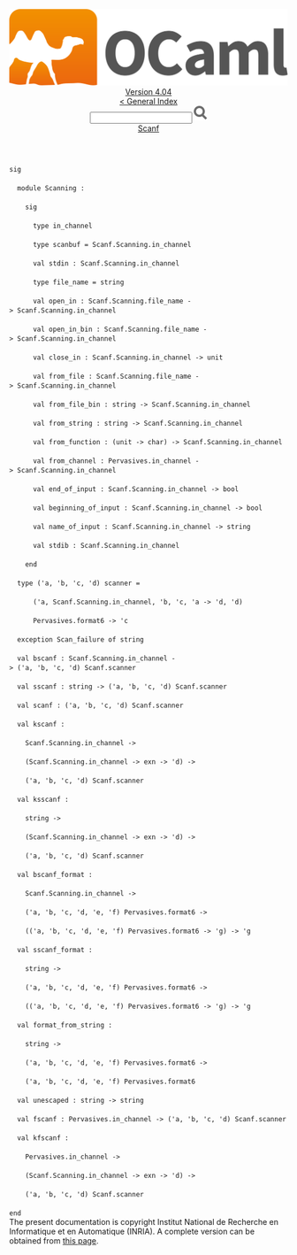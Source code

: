 <!-- ((! set title API !)) ((! set documentation !)) ((! set api !)) ((! set nobreadcrumb !)) -->
<div class="api"><header><nav class="toc brand"><a class="brand" href="https://ocaml.org/"><img src="colour-logo-gray.svg" class="svg" alt="OCaml"></a></nav><nav class="toc"><div class="toc_version"><a href="/docs" id="version-select">Version 4.04</a></div><a href="index.html">&lt; General Index</a><div class="api_search"><input type="text" name="apisearch" id="api_search" oninput="mySearch(false);" onkeypress="this.oninput();" onclick="this.oninput();" onpaste="this.oninput();">
<img src="search_icon.svg" alt="Search" class="svg" onclick="mySearch(false)"></div>
<div id="search_results"></div><div class="toc_title"><a href="Scanf.html">Scanf</a></div><ul></ul></nav></header>
<code class="code"><span class="keyword">sig</span><br>
&nbsp;&nbsp;<span class="keyword">module</span>&nbsp;<span class="constructor">Scanning</span>&nbsp;:<br>
&nbsp;&nbsp;&nbsp;&nbsp;<span class="keyword">sig</span><br>
&nbsp;&nbsp;&nbsp;&nbsp;&nbsp;&nbsp;<span class="keyword">type</span>&nbsp;in_channel<br>
&nbsp;&nbsp;&nbsp;&nbsp;&nbsp;&nbsp;<span class="keyword">type</span>&nbsp;scanbuf&nbsp;=&nbsp;<span class="constructor">Scanf</span>.<span class="constructor">Scanning</span>.in_channel<br>
&nbsp;&nbsp;&nbsp;&nbsp;&nbsp;&nbsp;<span class="keyword">val</span>&nbsp;stdin&nbsp;:&nbsp;<span class="constructor">Scanf</span>.<span class="constructor">Scanning</span>.in_channel<br>
&nbsp;&nbsp;&nbsp;&nbsp;&nbsp;&nbsp;<span class="keyword">type</span>&nbsp;file_name&nbsp;=&nbsp;string<br>
&nbsp;&nbsp;&nbsp;&nbsp;&nbsp;&nbsp;<span class="keyword">val</span>&nbsp;open_in&nbsp;:&nbsp;<span class="constructor">Scanf</span>.<span class="constructor">Scanning</span>.file_name&nbsp;<span class="keywordsign">-&gt;</span>&nbsp;<span class="constructor">Scanf</span>.<span class="constructor">Scanning</span>.in_channel<br>
&nbsp;&nbsp;&nbsp;&nbsp;&nbsp;&nbsp;<span class="keyword">val</span>&nbsp;open_in_bin&nbsp;:&nbsp;<span class="constructor">Scanf</span>.<span class="constructor">Scanning</span>.file_name&nbsp;<span class="keywordsign">-&gt;</span>&nbsp;<span class="constructor">Scanf</span>.<span class="constructor">Scanning</span>.in_channel<br>
&nbsp;&nbsp;&nbsp;&nbsp;&nbsp;&nbsp;<span class="keyword">val</span>&nbsp;close_in&nbsp;:&nbsp;<span class="constructor">Scanf</span>.<span class="constructor">Scanning</span>.in_channel&nbsp;<span class="keywordsign">-&gt;</span>&nbsp;unit<br>
&nbsp;&nbsp;&nbsp;&nbsp;&nbsp;&nbsp;<span class="keyword">val</span>&nbsp;from_file&nbsp;:&nbsp;<span class="constructor">Scanf</span>.<span class="constructor">Scanning</span>.file_name&nbsp;<span class="keywordsign">-&gt;</span>&nbsp;<span class="constructor">Scanf</span>.<span class="constructor">Scanning</span>.in_channel<br>
&nbsp;&nbsp;&nbsp;&nbsp;&nbsp;&nbsp;<span class="keyword">val</span>&nbsp;from_file_bin&nbsp;:&nbsp;string&nbsp;<span class="keywordsign">-&gt;</span>&nbsp;<span class="constructor">Scanf</span>.<span class="constructor">Scanning</span>.in_channel<br>
&nbsp;&nbsp;&nbsp;&nbsp;&nbsp;&nbsp;<span class="keyword">val</span>&nbsp;from_string&nbsp;:&nbsp;string&nbsp;<span class="keywordsign">-&gt;</span>&nbsp;<span class="constructor">Scanf</span>.<span class="constructor">Scanning</span>.in_channel<br>
&nbsp;&nbsp;&nbsp;&nbsp;&nbsp;&nbsp;<span class="keyword">val</span>&nbsp;from_function&nbsp;:&nbsp;(unit&nbsp;<span class="keywordsign">-&gt;</span>&nbsp;char)&nbsp;<span class="keywordsign">-&gt;</span>&nbsp;<span class="constructor">Scanf</span>.<span class="constructor">Scanning</span>.in_channel<br>
&nbsp;&nbsp;&nbsp;&nbsp;&nbsp;&nbsp;<span class="keyword">val</span>&nbsp;from_channel&nbsp;:&nbsp;<span class="constructor">Pervasives</span>.in_channel&nbsp;<span class="keywordsign">-&gt;</span>&nbsp;<span class="constructor">Scanf</span>.<span class="constructor">Scanning</span>.in_channel<br>
&nbsp;&nbsp;&nbsp;&nbsp;&nbsp;&nbsp;<span class="keyword">val</span>&nbsp;end_of_input&nbsp;:&nbsp;<span class="constructor">Scanf</span>.<span class="constructor">Scanning</span>.in_channel&nbsp;<span class="keywordsign">-&gt;</span>&nbsp;bool<br>
&nbsp;&nbsp;&nbsp;&nbsp;&nbsp;&nbsp;<span class="keyword">val</span>&nbsp;beginning_of_input&nbsp;:&nbsp;<span class="constructor">Scanf</span>.<span class="constructor">Scanning</span>.in_channel&nbsp;<span class="keywordsign">-&gt;</span>&nbsp;bool<br>
&nbsp;&nbsp;&nbsp;&nbsp;&nbsp;&nbsp;<span class="keyword">val</span>&nbsp;name_of_input&nbsp;:&nbsp;<span class="constructor">Scanf</span>.<span class="constructor">Scanning</span>.in_channel&nbsp;<span class="keywordsign">-&gt;</span>&nbsp;string<br>
&nbsp;&nbsp;&nbsp;&nbsp;&nbsp;&nbsp;<span class="keyword">val</span>&nbsp;stdib&nbsp;:&nbsp;<span class="constructor">Scanf</span>.<span class="constructor">Scanning</span>.in_channel<br>
&nbsp;&nbsp;&nbsp;&nbsp;<span class="keyword">end</span><br>
&nbsp;&nbsp;<span class="keyword">type</span>&nbsp;(<span class="keywordsign">'</span>a,&nbsp;<span class="keywordsign">'</span>b,&nbsp;<span class="keywordsign">'</span>c,&nbsp;<span class="keywordsign">'</span>d)&nbsp;scanner&nbsp;=<br>
&nbsp;&nbsp;&nbsp;&nbsp;&nbsp;&nbsp;(<span class="keywordsign">'</span>a,&nbsp;<span class="constructor">Scanf</span>.<span class="constructor">Scanning</span>.in_channel,&nbsp;<span class="keywordsign">'</span>b,&nbsp;<span class="keywordsign">'</span>c,&nbsp;<span class="keywordsign">'</span>a&nbsp;<span class="keywordsign">-&gt;</span>&nbsp;<span class="keywordsign">'</span>d,&nbsp;<span class="keywordsign">'</span>d)<br>
&nbsp;&nbsp;&nbsp;&nbsp;&nbsp;&nbsp;<span class="constructor">Pervasives</span>.format6&nbsp;<span class="keywordsign">-&gt;</span>&nbsp;<span class="keywordsign">'</span>c<br>
&nbsp;&nbsp;<span class="keyword">exception</span>&nbsp;<span class="constructor">Scan_failure</span>&nbsp;<span class="keyword">of</span>&nbsp;string<br>
&nbsp;&nbsp;<span class="keyword">val</span>&nbsp;bscanf&nbsp;:&nbsp;<span class="constructor">Scanf</span>.<span class="constructor">Scanning</span>.in_channel&nbsp;<span class="keywordsign">-&gt;</span>&nbsp;(<span class="keywordsign">'</span>a,&nbsp;<span class="keywordsign">'</span>b,&nbsp;<span class="keywordsign">'</span>c,&nbsp;<span class="keywordsign">'</span>d)&nbsp;<span class="constructor">Scanf</span>.scanner<br>
&nbsp;&nbsp;<span class="keyword">val</span>&nbsp;sscanf&nbsp;:&nbsp;string&nbsp;<span class="keywordsign">-&gt;</span>&nbsp;(<span class="keywordsign">'</span>a,&nbsp;<span class="keywordsign">'</span>b,&nbsp;<span class="keywordsign">'</span>c,&nbsp;<span class="keywordsign">'</span>d)&nbsp;<span class="constructor">Scanf</span>.scanner<br>
&nbsp;&nbsp;<span class="keyword">val</span>&nbsp;scanf&nbsp;:&nbsp;(<span class="keywordsign">'</span>a,&nbsp;<span class="keywordsign">'</span>b,&nbsp;<span class="keywordsign">'</span>c,&nbsp;<span class="keywordsign">'</span>d)&nbsp;<span class="constructor">Scanf</span>.scanner<br>
&nbsp;&nbsp;<span class="keyword">val</span>&nbsp;kscanf&nbsp;:<br>
&nbsp;&nbsp;&nbsp;&nbsp;<span class="constructor">Scanf</span>.<span class="constructor">Scanning</span>.in_channel&nbsp;<span class="keywordsign">-&gt;</span><br>
&nbsp;&nbsp;&nbsp;&nbsp;(<span class="constructor">Scanf</span>.<span class="constructor">Scanning</span>.in_channel&nbsp;<span class="keywordsign">-&gt;</span>&nbsp;exn&nbsp;<span class="keywordsign">-&gt;</span>&nbsp;<span class="keywordsign">'</span>d)&nbsp;<span class="keywordsign">-&gt;</span><br>
&nbsp;&nbsp;&nbsp;&nbsp;(<span class="keywordsign">'</span>a,&nbsp;<span class="keywordsign">'</span>b,&nbsp;<span class="keywordsign">'</span>c,&nbsp;<span class="keywordsign">'</span>d)&nbsp;<span class="constructor">Scanf</span>.scanner<br>
&nbsp;&nbsp;<span class="keyword">val</span>&nbsp;ksscanf&nbsp;:<br>
&nbsp;&nbsp;&nbsp;&nbsp;string&nbsp;<span class="keywordsign">-&gt;</span><br>
&nbsp;&nbsp;&nbsp;&nbsp;(<span class="constructor">Scanf</span>.<span class="constructor">Scanning</span>.in_channel&nbsp;<span class="keywordsign">-&gt;</span>&nbsp;exn&nbsp;<span class="keywordsign">-&gt;</span>&nbsp;<span class="keywordsign">'</span>d)&nbsp;<span class="keywordsign">-&gt;</span><br>
&nbsp;&nbsp;&nbsp;&nbsp;(<span class="keywordsign">'</span>a,&nbsp;<span class="keywordsign">'</span>b,&nbsp;<span class="keywordsign">'</span>c,&nbsp;<span class="keywordsign">'</span>d)&nbsp;<span class="constructor">Scanf</span>.scanner<br>
&nbsp;&nbsp;<span class="keyword">val</span>&nbsp;bscanf_format&nbsp;:<br>
&nbsp;&nbsp;&nbsp;&nbsp;<span class="constructor">Scanf</span>.<span class="constructor">Scanning</span>.in_channel&nbsp;<span class="keywordsign">-&gt;</span><br>
&nbsp;&nbsp;&nbsp;&nbsp;(<span class="keywordsign">'</span>a,&nbsp;<span class="keywordsign">'</span>b,&nbsp;<span class="keywordsign">'</span>c,&nbsp;<span class="keywordsign">'</span>d,&nbsp;<span class="keywordsign">'</span>e,&nbsp;<span class="keywordsign">'</span>f)&nbsp;<span class="constructor">Pervasives</span>.format6&nbsp;<span class="keywordsign">-&gt;</span><br>
&nbsp;&nbsp;&nbsp;&nbsp;((<span class="keywordsign">'</span>a,&nbsp;<span class="keywordsign">'</span>b,&nbsp;<span class="keywordsign">'</span>c,&nbsp;<span class="keywordsign">'</span>d,&nbsp;<span class="keywordsign">'</span>e,&nbsp;<span class="keywordsign">'</span>f)&nbsp;<span class="constructor">Pervasives</span>.format6&nbsp;<span class="keywordsign">-&gt;</span>&nbsp;<span class="keywordsign">'</span>g)&nbsp;<span class="keywordsign">-&gt;</span>&nbsp;<span class="keywordsign">'</span>g<br>
&nbsp;&nbsp;<span class="keyword">val</span>&nbsp;sscanf_format&nbsp;:<br>
&nbsp;&nbsp;&nbsp;&nbsp;string&nbsp;<span class="keywordsign">-&gt;</span><br>
&nbsp;&nbsp;&nbsp;&nbsp;(<span class="keywordsign">'</span>a,&nbsp;<span class="keywordsign">'</span>b,&nbsp;<span class="keywordsign">'</span>c,&nbsp;<span class="keywordsign">'</span>d,&nbsp;<span class="keywordsign">'</span>e,&nbsp;<span class="keywordsign">'</span>f)&nbsp;<span class="constructor">Pervasives</span>.format6&nbsp;<span class="keywordsign">-&gt;</span><br>
&nbsp;&nbsp;&nbsp;&nbsp;((<span class="keywordsign">'</span>a,&nbsp;<span class="keywordsign">'</span>b,&nbsp;<span class="keywordsign">'</span>c,&nbsp;<span class="keywordsign">'</span>d,&nbsp;<span class="keywordsign">'</span>e,&nbsp;<span class="keywordsign">'</span>f)&nbsp;<span class="constructor">Pervasives</span>.format6&nbsp;<span class="keywordsign">-&gt;</span>&nbsp;<span class="keywordsign">'</span>g)&nbsp;<span class="keywordsign">-&gt;</span>&nbsp;<span class="keywordsign">'</span>g<br>
&nbsp;&nbsp;<span class="keyword">val</span>&nbsp;format_from_string&nbsp;:<br>
&nbsp;&nbsp;&nbsp;&nbsp;string&nbsp;<span class="keywordsign">-&gt;</span><br>
&nbsp;&nbsp;&nbsp;&nbsp;(<span class="keywordsign">'</span>a,&nbsp;<span class="keywordsign">'</span>b,&nbsp;<span class="keywordsign">'</span>c,&nbsp;<span class="keywordsign">'</span>d,&nbsp;<span class="keywordsign">'</span>e,&nbsp;<span class="keywordsign">'</span>f)&nbsp;<span class="constructor">Pervasives</span>.format6&nbsp;<span class="keywordsign">-&gt;</span><br>
&nbsp;&nbsp;&nbsp;&nbsp;(<span class="keywordsign">'</span>a,&nbsp;<span class="keywordsign">'</span>b,&nbsp;<span class="keywordsign">'</span>c,&nbsp;<span class="keywordsign">'</span>d,&nbsp;<span class="keywordsign">'</span>e,&nbsp;<span class="keywordsign">'</span>f)&nbsp;<span class="constructor">Pervasives</span>.format6<br>
&nbsp;&nbsp;<span class="keyword">val</span>&nbsp;unescaped&nbsp;:&nbsp;string&nbsp;<span class="keywordsign">-&gt;</span>&nbsp;string<br>
&nbsp;&nbsp;<span class="keyword">val</span>&nbsp;fscanf&nbsp;:&nbsp;<span class="constructor">Pervasives</span>.in_channel&nbsp;<span class="keywordsign">-&gt;</span>&nbsp;(<span class="keywordsign">'</span>a,&nbsp;<span class="keywordsign">'</span>b,&nbsp;<span class="keywordsign">'</span>c,&nbsp;<span class="keywordsign">'</span>d)&nbsp;<span class="constructor">Scanf</span>.scanner<br>
&nbsp;&nbsp;<span class="keyword">val</span>&nbsp;kfscanf&nbsp;:<br>
&nbsp;&nbsp;&nbsp;&nbsp;<span class="constructor">Pervasives</span>.in_channel&nbsp;<span class="keywordsign">-&gt;</span><br>
&nbsp;&nbsp;&nbsp;&nbsp;(<span class="constructor">Scanf</span>.<span class="constructor">Scanning</span>.in_channel&nbsp;<span class="keywordsign">-&gt;</span>&nbsp;exn&nbsp;<span class="keywordsign">-&gt;</span>&nbsp;<span class="keywordsign">'</span>d)&nbsp;<span class="keywordsign">-&gt;</span><br>
&nbsp;&nbsp;&nbsp;&nbsp;(<span class="keywordsign">'</span>a,&nbsp;<span class="keywordsign">'</span>b,&nbsp;<span class="keywordsign">'</span>c,&nbsp;<span class="keywordsign">'</span>d)&nbsp;<span class="constructor">Scanf</span>.scanner<br>
<span class="keyword">end</span></code><div class="copyright">The present documentation is copyright Institut National de Recherche en Informatique et en Automatique (INRIA). A complete version can be obtained from <a href="http://caml.inria.fr/pub/docs/manual-ocaml/">this page</a>.</div></div>